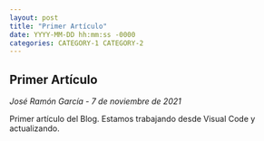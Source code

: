 ```yaml
---
layout: post
title: "Primer Artículo"
date: YYYY-MM-DD hh:mm:ss -0000
categories: CATEGORY-1 CATEGORY-2
---
```


## Primer Artículo
*José Ramón García - 7 de noviembre de 2021*  

Primer artículo del Blog. Estamos trabajando desde Visual Code y actualizando.




